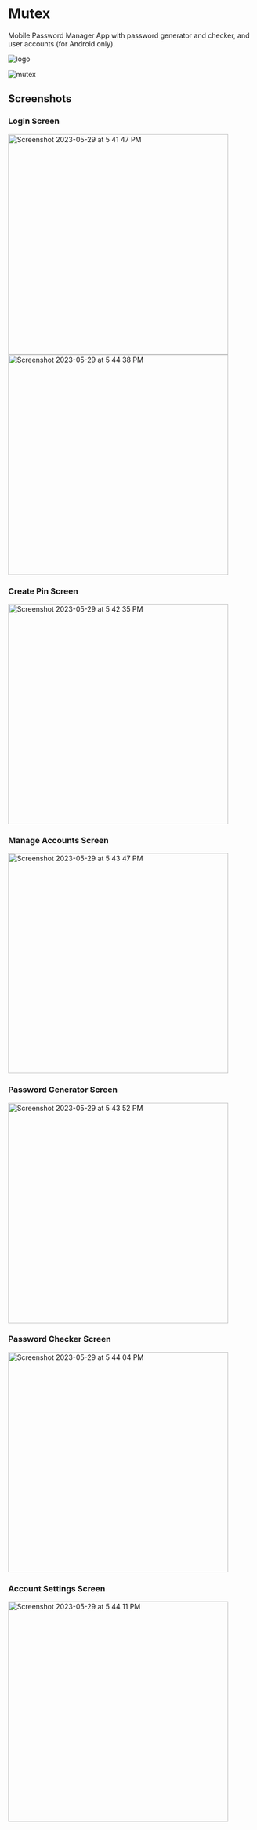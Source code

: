 # Mutex
Mobile Password Manager App with password generator and checker, and user accounts (for Android only).

![logo](https://github.com/melmatx/Mutex/assets/87235413/49f0b39e-b3b9-4b21-b258-e3721e0dbaa3)

![mutex](https://github.com/melmatx/Mutex/assets/87235413/1522cde7-0985-47ed-a136-c77c552e1c8c)

## Screenshots

### Login Screen

<img width="449" alt="Screenshot 2023-05-29 at 5 41 47 PM" src="https://github.com/melmatx/Mutex/assets/87235413/dff3000a-cf33-42aa-91ed-d4e5a9c2f4c7">
<img width="449" alt="Screenshot 2023-05-29 at 5 44 38 PM" src="https://github.com/melmatx/Mutex/assets/87235413/b0402ef1-5de0-4010-a145-5774af4ad109">

### Create Pin Screen

<img width="449" alt="Screenshot 2023-05-29 at 5 42 35 PM" src="https://github.com/melmatx/Mutex/assets/87235413/52ed4fce-c817-46b0-b31a-1e19a7f4176e">

### Manage Accounts Screen

<img width="449" alt="Screenshot 2023-05-29 at 5 43 47 PM" src="https://github.com/melmatx/Mutex/assets/87235413/8612312c-6f8a-462c-91bb-a72ad106a73f">

### Password Generator Screen

<img width="449" alt="Screenshot 2023-05-29 at 5 43 52 PM" src="https://github.com/melmatx/Mutex/assets/87235413/6fa6bc01-9108-4dab-97e3-5e6b25f3a946">

### Password Checker Screen

<img width="449" alt="Screenshot 2023-05-29 at 5 44 04 PM" src="https://github.com/melmatx/Mutex/assets/87235413/1d03e195-9c32-40c6-b740-8b447eafab07">

### Account Settings Screen

<img width="449" alt="Screenshot 2023-05-29 at 5 44 11 PM" src="https://github.com/melmatx/Mutex/assets/87235413/ecaa5dc7-4971-4f58-a3d1-817043d1e42c">
